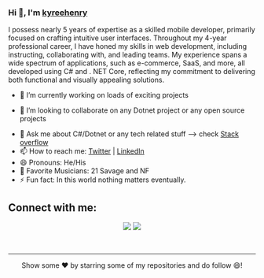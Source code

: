 ### Hi 👋, I'm [kyreehenry](https://twitter.com/KyreeHenry) 

I possess nearly 5 years of expertise as a skilled mobile developer, primarily focused on crafting intuitive user interfaces. Throughout my 4-year professional career, I have honed my skills in web development, including instructing, collaborating with, and leading teams. My experience spans a wide spectrum of applications, such as e-commerce, SaaS, and more, all developed using C# and . NET Core, reflecting my commitment to delivering both functional and visually appealing solutions.

- 🌱 I’m currently working on loads of exciting projects
<!-- - 📋 I'm available for .NetCore developer role (remote) - [ Check my CV](https://docs.google.com/document/d/1oN_SDzvSnOPBW8xy7e2ZyocrXaARAR1Ih5iTWABmM2E/edit?usp=sharing) -->
- 👯 I’m looking to collaborate on any Dotnet project or any open source projects
<!-- - 🤔 I’m looking for help with Nodejs and MySQL  -->
- 💬 Ask me about C#/Dotnet or any tech related stuff --> check [Stack overflow](https://stackoverflow.com/users/11780009/kyenry)
- 📫 How to reach me: [Twitter](https://twitter.com/kyreeHenry) | [LinkedIn](https://linkedin.com/in/michealenehenry)
- 😄 Pronouns: He/His
- 🎼 Favorite Musicians: 21 Savage and NF
- ⚡ Fun fact: In this world nothing matters eventually.


## Connect with me:

<p align="center">
<a href = "https://www.linkedin.com/in/michealenehenry"><img src="https://img.icons8.com/fluent/48/000000/linkedin.png"/></a>
<a href = "https://twitter.com/KyreeHenry"><img src="https://img.icons8.com/fluent/48/000000/twitter.png"/></a>
</p>
   

<br>
<hr>
<p align = "center">
Show some ❤️ by starring some of my repositories and do follow 😄!
</p>
